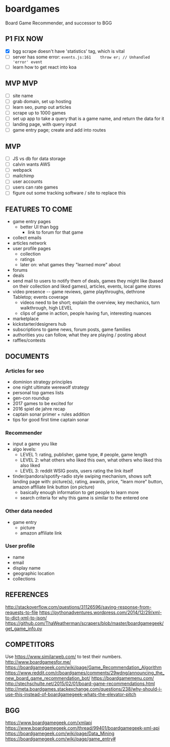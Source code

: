 # boardgames
Board Game Recommender, and successor to BGG

## P1 FIX NOW
- [X] bgg scrape doesn't have 'statistics' tag, which is vital
- [ ] server has some error: `events.js:161    throw er; // Unhandled 'error' event`
- [ ] learn how to get react into koa

## MVP MVP
- [ ] site name
- [ ] grab domain, set up hosting
- [ ] learn seo, pump out articles
- [ ] scrape up to 1000 games
- [ ] set up app to take a query that is a game name, and return the data for it
- [ ] landing page, with query input
- [ ] game entry page; create and add into routes

## MVP
- [ ] JS vs db for data storage
- [ ] calvin wants AWS
- [ ] webpack
- [ ] mailchimp
- [ ] user accounts
- [ ] users can rate games
- [ ] figure out some tracking software / site to replace this

## FEATURES TO COME
* game entry pages
  - better UI than bgg
	- link to forum for that game
* collect emails
* articles network
* user profile pages
	- collection
	- ratings
	- later on: what games they "learned more" about
* forums
* deals
* send mail to users to notify them of deals, games they might like (based on their collection and liked games), articles, events, local game stores
* video presence -- game reviews, game playthroughs, dethrone Tabletop; events coverage
	- videos need to be short; explain the overview, key mechanics, turn walkthrough, high LEVEL
	- clips of game in action, people having fun, interesting nuances
* marketplace
* kickstarter/designers hub
* subscriptions to game news, forum posts, game families
* authorities you can follow, what they are playing / posting about
* raffles/contests

## DOCUMENTS

### Articles for seo
- dominion strategy principles
- one night ultimate werewolf strategy
- personal top games lists
- gen-con roundup
- 2017 games to be excited for
- 2016 spiel de jahre recap
- captain sonar primer + rules addition
- tips for good first time captain sonar

### Recommender
- input a game you like
- algo levels:
	- LEVEL 1: rating, publisher, game type, # people, game length
	- LEVEL 2: what others who liked this own, what others who liked this also liked
	- LEVEL 3: reddit WSIG posts, users rating the link itself
- tinder/pandora/spotify-radio style swiping mechanism, shows soft landing page with: picture(s), rating, awards, price, "learn more" button, amazon affiliate link button (on picture)
	- basically enough information to get people to learn more
	- search criteria for why this game is similar to the entered one

### Other data needed
- game entry
  * picture
  * amazon affiliate link

### User profile
- name
- email
- display name
- geographic location
- collections

## REFERENCES
http://stackoverflow.com/questions/31126596/saving-response-from-requests-to-file
https://pythonadventures.wordpress.com/2014/12/29/xml-to-dict-xml-to-json/
https://github.com/ThaWeatherman/scrapers/blob/master/boardgamegeek/get_game_info.py


## COMPETITORS
Use https://www.similarweb.com/ to test their numbers.
http://www.boardgamesfor.me/
https://boardgamegeek.com/wiki/page/Game_Recommendation_Algorithm
https://www.reddit.com/r/boardgames/comments/29wdng/announcing_the_new_board_game_recommendation_bot/
https://boardgamemenu.com/
http://stechschulte.net/2015/02/01/board-game-recommendations.html
http://meta.boardgames.stackexchange.com/questions/238/why-should-i-use-this-instead-of-boardgamegeek-whats-the-elevator-pitch

## BGG
https://www.boardgamegeek.com/xmlapi
https://www.boardgamegeek.com/thread/99401/boardgamegeek-xml-api
https://boardgamegeek.com/wiki/page/Data_Mining
https://boardgamegeek.com/wiki/page/game_entry#
